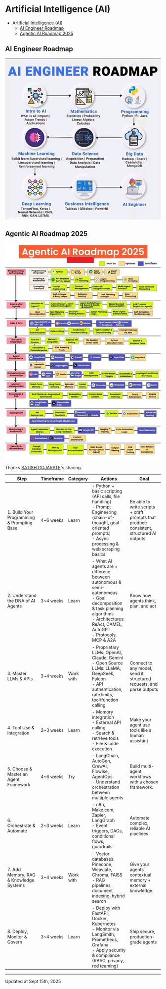 # Artificial Intelligence (AI)

- [Artificial Intelligence (AI)](#artificial-intelligence-ai)
  - [AI Engineer Roadmap](#ai-engineer-roadmap)
  - [Agentic AI Roadmap 2025](#agentic-ai-roadmap-2025)

## AI Engineer Roadmap

![AI-Engineer-Roadmap](img/AI-engineer-roadmap.jpg)

## Agentic AI Roadmap 2025

![AgenticAIRoadmap2025](img/Agentic-AI-Roadmap-2025.jpg)

Thanks [SATISH GOJARATE](https://www.linkedin.com/in/satish-gojarate-a0815519)'s sharing.

| Step | Timeframe | Category | Actions | Goal |
| --- | --- | --- | --- | --- |
| 1. Build Your Programming & Prompting Base | 4~6 weeks | Learn | - Python + basic scripting (API calls, file handling)<br>- Prompt Engineering (chain-of-thought, goal-oriented prompts)<br>- Async processing & web scraping basics | Be able to write scripts + craft prompts that produce consistent, structured AI outputs |
| 2. Understand the DNA of AI Agents | 3~4 weeks | Learn | - What AI agents are + differece between autonomous & semi-autonomous<br>- Goal decomposition & task planning algorithms<br>- Architectures: ReAct, CAMEL, AutoGPT<br>- Protocols: MCP & A2A | Know how agents think, plan, and act |
| 3. Master LLMs & APIs | 3~4 weeks | Work with | - Proprietary LLMs: OpenAI, Claude, Gemini<br>- Open Source LLMs: LLaMA, DeepSeek, Falcon<br>- API authentication, rate limits, tool/function calling | Connect to any model, send it structured requests, and parse outputs |
| 4. Tool Use & Integration | 2~3 weeks| Learn | - Momory integration<br>- External API calling<br>- Search & retrieve tools<br>- File & code execution | Make your agent use tools like a human assistant |
| 5. Choose & Master an Agent Framework | 4~6 weeks | Try | - LangChain, AutoGen, CrewAI, Flowise, AgentOps<br>- Understand orchestration between multiple agents | Build multi-agent workflows with a chosen framework. |
| 6. Orchestrate & Automate | 2~3 weeks | Learn | - n8n, Make.com, Zapier, LangGraph<br>- Event triggers, DAGs, conditional flows, guardrails | Automate complex, reliable AI pipelines |
| 7. Add Memory, RAG & Knowledge Systems | 3~4 weeks | Work with | - Vector databases: Pinecone, Weaviate, Chroma, FAISS<br>- RAG pipelines, document indexing, hybrid search | Give your agents contextual memory + external knowledge. |
| 8. Deploy, Monitor & Govern | 3~4 weeks | Learn | - Deploy with FastAPI, Docker, Kubernetes<br>- Monitor via LangSmith, Prometheus, Grafana<br>- Apply security & compliance (RBAC, privacy, red teaming) | Ship secure, production-grade agents |

---

Updated at Sept 15th, 2025